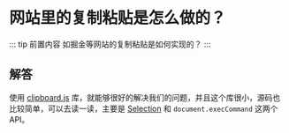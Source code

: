 # 网站里的复制粘贴是怎么做的？<Badge text="2020/02/24"/>

::: tip 前置内容
如掘金等网站的复制粘贴是如何实现的？
:::

## 解答

使用 [clipboard.js](https://github.com/zenorocha/clipboard.js) 库，就能够很好的解决我们的问题，并且这个库很小，源码也比较简单，可以去读一读，主要是 [Selection](https://developer.mozilla.org/en-US/docs/Web/API/Selection) 和 `document.execCommand` 这两个 API。
